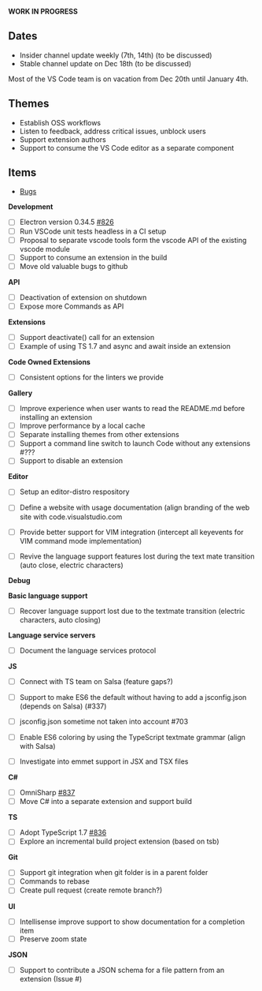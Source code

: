 **WORK IN PROGRESS**

## Dates
- Insider channel update weekly (7th, 14th) (to be discussed)
- Stable channel update on Dec 18th (to be discussed)

Most of the VS Code team is on vacation from Dec 20th until January 4th.

## Themes
- Establish OSS workflows
- Listen to feedback, address critical issues, unblock users
- Support extension authors
- Support to consume the VS Code editor as a separate component

## Items
- [Bugs](https://github.com/Microsoft/vscode/issues?utf8=%E2%9C%93&q=is%3Aopen+is%3Aissue+label%3Abug+milestone%3A%22Dec+2015%22+-label%3Aupstream+)

**Development**
- [ ] Electron version 0.34.5 [#826](../issues/826)
- [ ] Run VSCode unit tests headless in a CI setup
- [ ] Proposal to separate vscode tools form the vscode API of the existing vscode module
- [ ] Support to consume an extension in the build
- [ ] Move old valuable bugs to github

**API**
- [ ] Deactivation of extension on shutdown
- [ ] Expose more Commands as API

**Extensions**
- [ ] Support deactivate() call for an extension
- [ ] Example of using TS 1.7 and async and await inside an extension

**Code Owned Extensions**
- [ ] Consistent options for the linters we provide

**Gallery**
- [ ] Improve experience when user wants to read the README.md before installing an extension
- [ ] Improve performance by a local cache
- [ ] Separate installing themes from other extensions
- [ ] Support a command line switch to launch Code without any extensions #???
- [ ] Support to disable an extension

**Editor**
- [ ] Setup an editor-distro respository
- [ ] Define a website with usage documentation (align branding of the web site with code.visualstudio.com

- [ ] Provide better support for VIM integration (intercept all keyevents for VIM command mode implementation)
- [ ] Revive the language support features lost during the text mate transition (auto close, electric characters)

**Debug**

**Basic language support**
- [ ] Recover language support lost due to the textmate transition (electric characters, auto closing)

**Language service servers**
- [ ] Document the language services protocol

**JS**
- [ ] Connect with TS team on Salsa (feature gaps?)
- [ ] Support to make ES6 the default without having to add a jsconfig.json (depends on Salsa) (#337)
- [ ] jsconfig.json sometime not taken into account #703
- [ ] Enable ES6 coloring by using the TypeScript textmate grammar (align with Salsa)
- [ ] Investigate into emmet support in JSX and TSX files


**C#**
- [ ] OmniSharp [#837](../issues/837)
- [ ] Move C# into a separate extension and support build

**TS**
- [ ] Adopt TypeScript 1.7 [#836](../issues/836)
- [ ] Explore an incremental build project extension (based on tsb)

**Git**
- [ ] Support git integration when git folder is in a parent folder
- [ ] Commands to rebase
- [ ] Create pull request (create remote branch?)

**UI**
- [ ] Intellisense improve support to show documentation for a  completion item
- [ ] Preserve zoom state 

**JSON**
- [ ] Support to contribute a JSON schema for a file pattern from an extension (Issue #)
